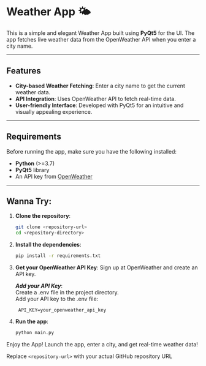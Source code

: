 # Weather App 🌤️

This is a simple and elegant Weather App built using **PyQt5** for the UI. The app fetches live weather data from the OpenWeather API when you enter a city name.

---

## Features
- **City-based Weather Fetching**: Enter a city name to get the current weather data.
- **API Integration**: Uses OpenWeather API to fetch real-time data.
- **User-friendly Interface**: Developed with PyQt5 for an intuitive and visually appealing experience.

---

## Requirements
Before running the app, make sure you have the following installed:
- **Python** (>=3.7)
- **PyQt5** library
- An API key from [OpenWeather](https://openweathermap.org/api)

---

## Wanna Try:
1. **Clone the repository**:
   ```bash
   git clone <repository-url>
   cd <repository-directory>
2. **Install the dependencies**:
    ```bash
    pip install -r requirements.txt

3. **Get your OpenWeather API Key**:
    Sign up at OpenWeather and create an API key.

    ***Add your API Key***: \
        Create a .env file in the project directory. \
        Add your API key to the .env file:
        

        API_KEY=your_openweather_api_key


4. **Run the app**:
    ```bash
    python main.py
Enjoy the App!
Launch the app, enter a city, and get real-time weather data!

Replace `<repository-url>` with your actual GitHub repository URL